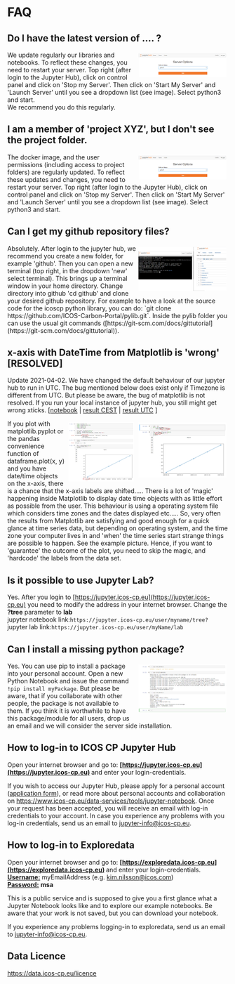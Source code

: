# FAQ

## Do I have the latest version of .... ?
<a href="../img/launch.png" target=_blank>
<img style="float: right; padding: 5px" src="../img/launch.png" width="200" align="right"/></a>
We update regularly our libraries and notebooks. To reflect these changes, you need to restart your server. Top right (after login to the Jupyter Hub), click on control panel and click on 'Stop my Server'. Then click on 'Start My Server' and 'Launch Server' until you see a dropdown list (see image). Select python3 and start.<br>
We recommend you do this regularly.

## I am a member of 'project XYZ', but I don't see the project folder.
<a href="../img/launch.png" target=_blank>
<img style="float: right; padding: 5px" src="../img/launch.png" width="200" align="right"/></a>
The docker image, and the user permissions (including access to project folders) are regularly updated. To reflect these updates and changes, you need to restart your server. Top right (after login to the Jupyter Hub), click on control panel and click on 'Stop my Server'. Then click on 'Start My Server' and 'Launch Server' until you see a dropdown list (see image). Select python3 and start.

## Can I get my github repository files?
<a href="../img/git.png" target=_blank>
<img style="float: right; padding: 5px" src="../img/git.png" width="200" align="right"/></a>
Absolutely. After login to the jupyter hub, we recommend you create a new folder, for example 'github'. Then you can open a new terminal (top right, in the dropdown 'new' select terminal). This brings up a terminal window in your home directory. Change directory into github 'cd github' and clone your desired github repository. For example to have a look at the source code for the icoscp python library, you can do: `git clone https://github.com/ICOS-Carbon-Portal/pylib.git`. Inside the pylib folder you can use the usual git commands ([https://git-scm.com/docs/gittutorial](https://git-scm.com/docs/gittutorial)).

## x-axis with DateTime from Matplotlib is 'wrong' [RESOLVED] 

Update 2021-04-02. We have changed the default behaviour of our jupyter hub to run in UTC. The bug mentioned below does exist only if Timezone is different from UTC. But please be aware, the bug of matplotlib is not resolved. If you run your local instance of jupyter hub, you still might get wrong xticks. [<a href="../files/mpl_bug_timezone.ipynb">notebook</a> | <a href="../files/mpl_bug_timezone_CEST.pdf">result CEST</a> | <a href="../files/mpl_bug_timezone_UTC.pdf">result UTC</a> ]

<a href="../img/xaxis_man.png" target=_blank>
<img style="float: right; padding: 5px" src="../img/xaxis_man.png" width="200" align="right"/>
<a href="../img/xaxis.png" target=_blank>
<img style="float: centre; padding: 5px" src="../img/xaxis.png" width="150" align="right"/></a>
If you plot with matplotlib.pyplot or the pandas convenience function of dataframe.plot(x, y) and you have date/time objects on the x-axis, there is a chance that the x-axis labels are shifted..... There is a lot of 'magic' happening inside Matplotlib to display date time objects with as little effort as possible from the user. This behaviour is using a operating system file which considers time zones and the dates displayed etc..... So, very often the results from Matplotlib are satisfying and good enough for a quick glance at time series data, but depending on operating system, and the time zone your computer lives in and 'when' the time series start strange things are possible to happen. See the example picture. Hence, if you want to 'guarantee' the outcome of the plot, you need to skip the magic, and 'hardcode' the labels from the data set. 


## Is it possible to use Jupyter Lab?
Yes. After you login to [https://jupyter.icos-cp.eu](https://jupyter.icos-cp.eu) you need to modify the address in your internet browser. Change the **?tree** parameter to **lab**<br>
jupyter notebook link:`https://jupyter.icos-cp.eu/user/myname/tree?`<br>
jupyter lab link:`https://jupyter.icos-cp.eu/user/myName/lab`<br>


## Can I install a missing python package?

<a href="../img/installpkg.png" target=_blank>
<img style="float: right; padding: 5px" src="../img/installpkg.png" width="200" align="right"/>
</a>

Yes. You can use pip to install a package into your personal account.
Open a new Python Notebook and issue the command `!pip install myPackage`. But please be aware, that if you collaborate with other people, the package is not available to them. If you think it is worthwhile to have this package/module for all users, drop us an email and we will consider the server side installation.

## How to log-in to ICOS CP Jupyter Hub
Open your internet browser and go to: <b>[https://jupyter.icos-cp.eu](https://jupyter.icos-cp.eu) </b> and enter your login-credentials.

If you wish to access our Jupyter Hub, please apply for a personal account (<a href="https://www.icos-cp.eu/jupyter-personal-account-application" target="_blank">application form</a>), or read more about personal accounts and collaboration on <a href="https://www.icos-cp.eu/data-services/tools/jupyter-notebook">https://www.icos-cp.eu/data-services/tools/jupyter-notebook</a>. Once your request has been accepted, you will receive an email with log-in credentials to your account. In case you experience any problems with you log-in credentials, send us an email to jupyter-info@icos-cp.eu. 


## How to log-in to Exploredata

Open your internet browser and go to: <b>[https://exploredata.icos-cp.eu](https://exploredata.icos-cp.eu) </b> and enter your login-credentials.<br>
<b><u>Username:</b></u> myEmailAddress (e.g. kim.nilsson@icos.com)<br>
<b><u>Password:</b></u> **msa**

This is a public service and is supposed to give you a first glance what a Jupyter Notebook looks like and to explore our example notebooks. Be aware that your work is not saved, but you can download your notebook. 

If you experience any problems logging-in to exploredata, send us an email to jupyter-info@icos-cp.eu. 

## Data Licence
https://data.icos-cp.eu/licence
